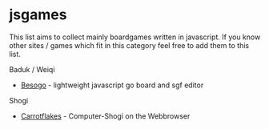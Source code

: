 # jsgames
This list aims to collect mainly boardgames written in javascript. If you know other sites / games which fit in this category feel free to add them to this list.

Baduk / Weiqi
* [Besogo](http://yewang.github.io/besogo/) - lightweight javascript go board and sgf editor

Shogi
* [Carrotflakes](https://carrotflakes.github.io/carrot-shogi/dist/app.html) - Computer-Shogi on the Webbrowser
